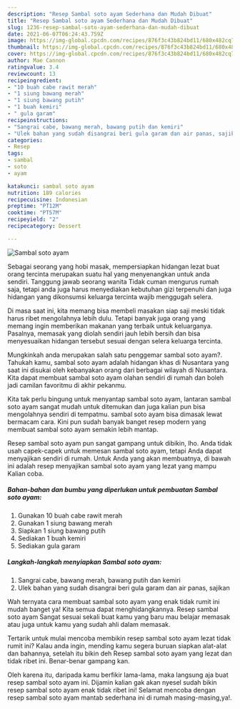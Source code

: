 ```yaml
---
description: "Resep Sambal soto ayam Sederhana dan Mudah Dibuat"
title: "Resep Sambal soto ayam Sederhana dan Mudah Dibuat"
slug: 1236-resep-sambal-soto-ayam-sederhana-dan-mudah-dibuat
date: 2021-06-07T06:24:43.759Z
image: https://img-global.cpcdn.com/recipes/876f3c43b824bd11/680x482cq70/sambal-soto-ayam-foto-resep-utama.jpg
thumbnail: https://img-global.cpcdn.com/recipes/876f3c43b824bd11/680x482cq70/sambal-soto-ayam-foto-resep-utama.jpg
cover: https://img-global.cpcdn.com/recipes/876f3c43b824bd11/680x482cq70/sambal-soto-ayam-foto-resep-utama.jpg
author: Mae Cannon
ratingvalue: 3.4
reviewcount: 13
recipeingredient:
- "10 buah cabe rawit merah"
- "1 siung bawang merah"
- "1 siung bawang putih"
- "1 buah kemiri"
- " gula garam"
recipeinstructions:
- "Sangrai cabe, bawang merah, bawang putih dan kemiri"
- "Ulek bahan yang sudah disangrai beri gula garam dan air panas, sajikan"
categories:
- Resep
tags:
- sambal
- soto
- ayam

katakunci: sambal soto ayam 
nutrition: 189 calories
recipecuisine: Indonesian
preptime: "PT12M"
cooktime: "PT57M"
recipeyield: "2"
recipecategory: Dessert

---
```



![Sambal soto ayam](https://img-global.cpcdn.com/recipes/876f3c43b824bd11/680x482cq70/sambal-soto-ayam-foto-resep-utama.jpg)

Sebagai seorang yang hobi masak, mempersiapkan hidangan lezat buat orang tercinta merupakan suatu hal yang menyenangkan untuk anda sendiri. Tanggung jawab seorang  wanita Tidak cuman mengurus rumah saja, tetapi anda juga harus menyediakan kebutuhan gizi terpenuhi dan juga hidangan yang dikonsumsi keluarga tercinta wajib menggugah selera.

Di masa  saat ini, kita memang bisa membeli masakan siap saji meski tidak harus ribet mengolahnya lebih dulu. Tetapi banyak juga orang yang memang ingin memberikan makanan yang terbaik untuk keluarganya. Pasalnya, memasak yang diolah sendiri jauh lebih bersih dan bisa menyesuaikan hidangan tersebut sesuai dengan selera keluarga tercinta. 



Mungkinkah anda merupakan salah satu penggemar sambal soto ayam?. Tahukah kamu, sambal soto ayam adalah hidangan khas di Nusantara yang saat ini disukai oleh kebanyakan orang dari berbagai wilayah di Nusantara. Kita dapat membuat sambal soto ayam olahan sendiri di rumah dan boleh jadi camilan favoritmu di akhir pekanmu.

Kita tak perlu bingung untuk menyantap sambal soto ayam, lantaran sambal soto ayam sangat mudah untuk ditemukan dan juga kalian pun bisa mengolahnya sendiri di tempatmu. sambal soto ayam bisa dimasak lewat bermacam cara. Kini pun sudah banyak banget resep modern yang membuat sambal soto ayam semakin lebih mantap.

Resep sambal soto ayam pun sangat gampang untuk dibikin, lho. Anda tidak usah capek-capek untuk memesan sambal soto ayam, tetapi Anda dapat menyajikan sendiri di rumah. Untuk Anda yang akan membuatnya, di bawah ini adalah resep menyajikan sambal soto ayam yang lezat yang mampu Kalian coba.

<!--inarticleads1-->

##### Bahan-bahan dan bumbu yang diperlukan untuk pembuatan Sambal soto ayam:

1. Gunakan 10 buah cabe rawit merah
1. Gunakan 1 siung bawang merah
1. Siapkan 1 siung bawang putih
1. Sediakan 1 buah kemiri
1. Sediakan  gula garam




<!--inarticleads2-->

##### Langkah-langkah menyiapkan Sambal soto ayam:

1. Sangrai cabe, bawang merah, bawang putih dan kemiri
1. Ulek bahan yang sudah disangrai beri gula garam dan air panas, sajikan




Wah ternyata cara membuat sambal soto ayam yang enak tidak rumit ini mudah banget ya! Kita semua dapat menghidangkannya. Resep sambal soto ayam Sangat sesuai sekali buat kamu yang baru mau belajar memasak atau juga untuk kamu yang sudah ahli dalam memasak.

Tertarik untuk mulai mencoba membikin resep sambal soto ayam lezat tidak rumit ini? Kalau anda ingin, mending kamu segera buruan siapkan alat-alat dan bahannya, setelah itu bikin deh Resep sambal soto ayam yang lezat dan tidak ribet ini. Benar-benar gampang kan. 

Oleh karena itu, daripada kamu berfikir lama-lama, maka langsung aja buat resep sambal soto ayam ini. Dijamin kalian gak akan nyesel sudah bikin resep sambal soto ayam enak tidak ribet ini! Selamat mencoba dengan resep sambal soto ayam mantab sederhana ini di rumah masing-masing,ya!.

